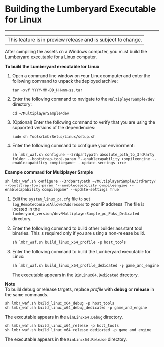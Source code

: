 # Building the Lumberyard Executable for Linux<a name="linux-build-lumberyard-executable"></a>


****  

|  | 
| --- |
| This feature is in [preview](https://docs.aws.amazon.com/lumberyard/latest/userguide/ly-glos-chap.html#preview) release and is subject to change\.  | 

After compiling the assets on a Windows computer, you must build the Lumberyard executable for a Linux computer\.

**To build the Lumberyard executable for Linux**

1. Open a command line window on your Linux computer and enter the following command to unpack the deployed archive:

   ```
   tar -xvf YYYY-MM-DD_HH-mm-ss.tar
   ```

1. Enter the following command to navigate to the `MultiplayerSample/dev` directory:

   ```
   cd ~/MultiplayerSample/dev
   ```

1. \(Optional\) Enter the following command to verify that you are using the supported versions of the dependencies:

   ```
   sudo sh Tools/LmbrSetup/Linux/setup.sh
   ```

1. Enter the following command to configure your environment:

   ```
   sh lmbr_waf.sh configure --3rdpartypath absolute_path_to_3rdParty folder --bootstrap-tool-param "--enablecapability compileengine --enablecapability compilegame" --update-settings True
   ```  
**Example command for Multiplayer Sample**  

   ```
   sh lmbr_waf.sh configure --3rdpartypath ~/MultiplayerSample/3rdParty/ --bootstrap-tool-param "--enablecapability compileengine --enablecapability compilegame" --update-settings True
   ```

1. Edit the `system_linux_pc.cfg` file to set `log_RemoteConsoleAllowedAddresses` to your IP address\. The file is located in the `lumberyard_version/dev/MultiplayerSample_pc_Paks_Dedicated` directory\.

1. Enter the following command to build other builder assistant tool binaries\. This is required only if you are using a non\-release build\.

   ```
   sh lmbr_waf.sh build_linux_x64_profile -p host_tools
   ```

1. Enter the following command to build the Lumberyard executable for Linux:

   ```
   sh lmbr_waf.sh build_linux_x64_profile_dedicated -p game_and_engine
   ```

   The executable appears in the `BinLinux64.Dedicated` directory\.

**Note**  
To build debug or release targets, replace *profile* with **debug** or **release** in the same commands\.  

```
sh lmbr_waf.sh build_linux_x64_debug -p host_tools
sh lmbr_waf.sh build_linux_x64_debug_dedicated -p game_and_engine
```
The executable appears in the `BinLinux64.Debug` directory\.  

```
sh lmbr_waf.sh build_linux_x64_release -p host_tools
sh lmbr_waf.sh build_linux_x64_release_dedicated -p game_and_engine
```
The executable appears in the `BinLinux64.Release` directory\.